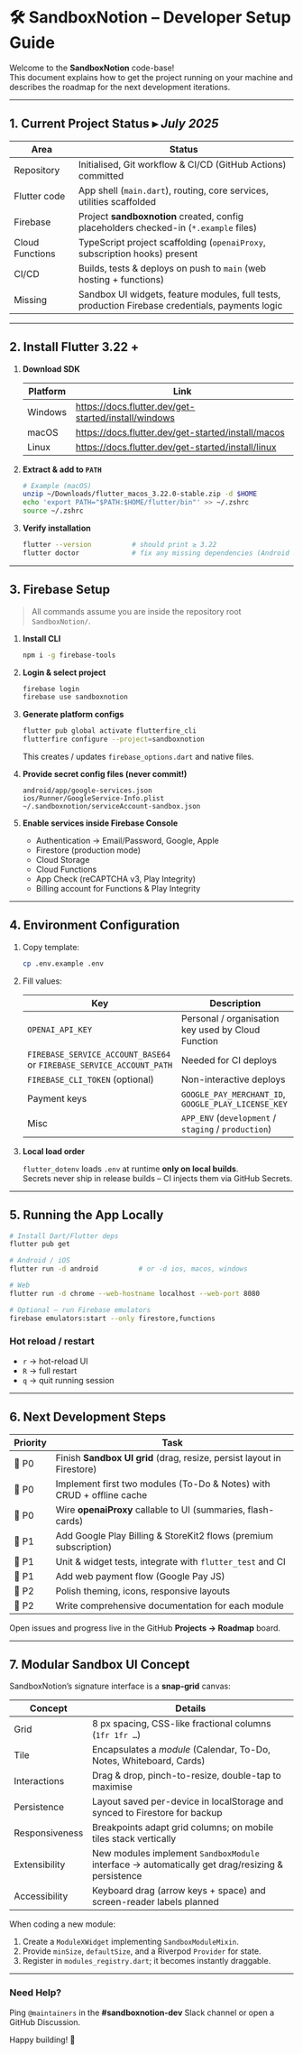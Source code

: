 # 🛠️ SandboxNotion – Developer Setup Guide

Welcome to the **SandboxNotion** code-base!  
This document explains how to get the project running on your machine and describes the roadmap for the next development iterations.

---

## 1. Current Project Status ▸ _July 2025_

| Area | Status |
|------|--------|
| Repository | Initialised, Git workflow & CI/CD (GitHub Actions) committed |
| Flutter code | App shell (`main.dart`), routing, core services, utilities scaffolded |
| Firebase | Project **sandboxnotion** created, config placeholders checked-in (`*.example` files) |
| Cloud Functions | TypeScript project scaffolding (`openaiProxy`, subscription hooks) present |
| CI/CD | Builds, tests & deploys on push to `main` (web hosting + functions) |
| Missing | Sandbox UI widgets, feature modules, full tests, production Firebase credentials, payments logic |

---

## 2. Install Flutter 3.22 +

1. **Download SDK**

   | Platform | Link |
   |----------|------|
   | Windows | https://docs.flutter.dev/get-started/install/windows |
   | macOS   | https://docs.flutter.dev/get-started/install/macos |
   | Linux   | https://docs.flutter.dev/get-started/install/linux |

2. **Extract & add to `PATH`**

   ```bash
   # Example (macOS)
   unzip ~/Downloads/flutter_macos_3.22.0-stable.zip -d $HOME
   echo 'export PATH="$PATH:$HOME/flutter/bin"' >> ~/.zshrc
   source ~/.zshrc
   ```

3. **Verify installation**

   ```bash
   flutter --version          # should print ≥ 3.22
   flutter doctor             # fix any missing dependencies (Android Studio, Xcode, etc.)
   ```

---

## 3. Firebase Setup

> All commands assume you are inside the repository root `SandboxNotion/`.

1. **Install CLI**

   ```bash
   npm i -g firebase-tools
   ```

2. **Login & select project**

   ```bash
   firebase login
   firebase use sandboxnotion
   ```

3. **Generate platform configs**

   ```bash
   flutter pub global activate flutterfire_cli
   flutterfire configure --project=sandboxnotion
   ```

   This creates / updates `firebase_options.dart` and native files.

4. **Provide secret config files (never commit!)**

   ```
   android/app/google-services.json
   ios/Runner/GoogleService-Info.plist
   ~/.sandboxnotion/serviceAccount-sandbox.json
   ```

5. **Enable services inside Firebase Console**

   - Authentication → Email/Password, Google, Apple
   - Firestore (production mode)
   - Cloud Storage
   - Cloud Functions
   - App Check (reCAPTCHA v3, Play Integrity)
   - Billing account for Functions & Play Integrity

---

## 4. Environment Configuration

1. Copy template:

   ```bash
   cp .env.example .env
   ```

2. Fill values:

   | Key | Description |
   |-----|-------------|
   | `OPENAI_API_KEY` | Personal / organisation key used by Cloud Function |
   | `FIREBASE_SERVICE_ACCOUNT_BASE64` or `FIREBASE_SERVICE_ACCOUNT_PATH` | Needed for CI deploys |
   | `FIREBASE_CLI_TOKEN` (optional) | Non-interactive deploys |
   | Payment keys | `GOOGLE_PAY_MERCHANT_ID`, `GOOGLE_PLAY_LICENSE_KEY` |
   | Misc | `APP_ENV` (`development` / `staging` / `production`) |

3. **Local load order**

   `flutter_dotenv` loads `.env` at runtime **only on local builds**.  
   Secrets never ship in release builds – CI injects them via GitHub Secrets.

---

## 5. Running the App Locally

```bash
# Install Dart/Flutter deps
flutter pub get

# Android / iOS
flutter run -d android          # or -d ios, macos, windows

# Web
flutter run -d chrome --web-hostname localhost --web-port 8080

# Optional – run Firebase emulators
firebase emulators:start --only firestore,functions
```

### Hot reload / restart

- `r` → hot-reload UI
- `R` → full restart
- `q` → quit running session

---

## 6. Next Development Steps

| Priority | Task |
|----------|------|
| 🔧 P0 | Finish **Sandbox UI grid** (drag, resize, persist layout in Firestore) |
| 🔧 P0 | Implement first two modules (To-Do & Notes) with CRUD + offline cache |
| 🔧 P0 | Wire **openaiProxy** callable to UI (summaries, flash-cards) |
| 🔧 P1 | Add Google Play Billing & StoreKit2 flows (premium subscription) |
| 🔧 P1 | Unit & widget tests, integrate with `flutter_test` and CI |
| 🔧 P1 | Add web payment flow (Google Pay JS) |
| 🔧 P2 | Polish theming, icons, responsive layouts |
| 🔧 P2 | Write comprehensive documentation for each module |

Open issues and progress live in the GitHub **Projects → Roadmap** board.

---

## 7. Modular Sandbox UI Concept

SandboxNotion’s signature interface is a **snap-grid** canvas:

| Concept | Details |
|---------|---------|
| Grid | 8 px spacing, CSS-like fractional columns (`1fr 1fr …`) |
| Tile | Encapsulates a _module_ (Calendar, To-Do, Notes, Whiteboard, Cards) |
| Interactions | Drag & drop, pinch-to-resize, double-tap to maximise |
| Persistence | Layout saved per-device in localStorage and synced to Firestore for backup |
| Responsiveness | Breakpoints adapt grid columns; on mobile tiles stack vertically |
| Extensibility | New modules implement `SandboxModule` interface → automatically get drag/resizing & persistence |
| Accessibility | Keyboard drag (arrow keys + space) and screen-reader labels planned |

When coding a new module:

1. Create a `ModuleXWidget` implementing `SandboxModuleMixin`.
2. Provide `minSize`, `defaultSize`, and a Riverpod `Provider` for state.
3. Register in `modules_registry.dart`; it becomes instantly draggable.

---

### Need Help?

Ping `@maintainers` in the **#sandboxnotion-dev** Slack channel or open a GitHub Discussion.

Happy building! 🚀
